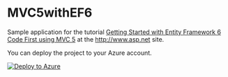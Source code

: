 # MVC5withEF6
Sample application for the tutorial [Getting Started with Entity Framework 6 Code First using MVC 5](http://www.asp.net/mvc/overview/getting-started/getting-started-with-ef-using-mvc/creating-an-entity-framework-data-model-for-an-asp-net-mvc-application) at the http://www.asp.net site.

You can deploy the project to your Azure account.

[![Deploy to Azure](http://azuredeploy.net/deploybutton.png)](https://azuredeploy.net/)




